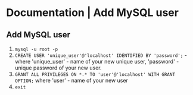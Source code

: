 # Documentation | Add MySQL user

## Add MySQL user
1. `mysql -u root -p`
2. `CREATE USER 'unique_user'@'localhost' IDENTIFIED BY 'password';` - where 'unique_user' - name of your new unique user, 'password' - unique password of your new user.
3. `GRANT ALL PRIVILEGES ON *.* TO 'user'@'localhost' WITH GRANT OPTION;` where 'user' - name of your new user
4. `exit`